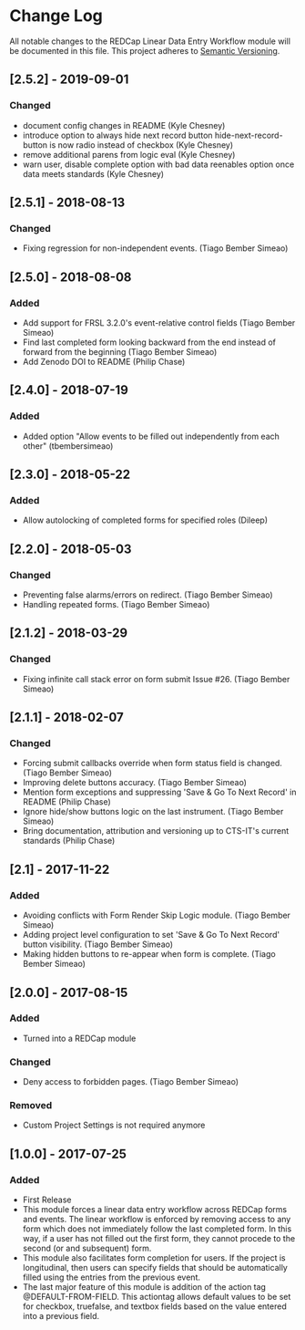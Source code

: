 # Change Log
All notable changes to the REDCap Linear Data Entry Workflow module will be documented in this file.
This project adheres to [Semantic Versioning](http://semver.org/).


## [2.5.2] - 2019-09-01
### Changed
- document config changes in README (Kyle Chesney)
- introduce option to always hide next record button hide-next-record-button is now radio instead of checkbox (Kyle Chesney)
- remove additional parens from logic eval (Kyle Chesney)
- warn user, disable complete option with bad data reenables option once data meets standards (Kyle Chesney)


## [2.5.1] - 2018-08-13
### Changed
- Fixing regression for non-independent events. (Tiago Bember Simeao)


## [2.5.0] - 2018-08-08
### Added
- Add support for FRSL 3.2.0's event-relative control fields (Tiago Bember Simeao)
- Find last completed form looking backward from the end instead of forward from the beginning (Tiago Bember Simeao)
- Add Zenodo DOI to README (Philip Chase)


## [2.4.0] - 2018-07-19
### Added
- Added option "Allow events to be filled out independently from each other" (tbembersimeao)


## [2.3.0] - 2018-05-22
### Added
- Allow autolocking of completed forms for specified roles (Dileep)


## [2.2.0] - 2018-05-03
### Changed
- Preventing false alarms/errors on redirect. (Tiago Bember Simeao)
- Handling repeated forms. (Tiago Bember Simeao)


## [2.1.2] - 2018-03-29
### Changed
- Fixing infinite call stack error on form submit Issue #26. (Tiago Bember Simeao)


## [2.1.1] - 2018-02-07
### Changed
- Forcing submit callbacks override when form status field is changed. (Tiago Bember Simeao)
- Improving delete buttons accuracy. (Tiago Bember Simeao)
- Mention form exceptions and suppressing 'Save & Go To Next Record' in README (Philip Chase)
- Ignore hide/show buttons logic on the last instrument. (Tiago Bember Simeao)
- Bring documentation, attribution and versioning up to CTS-IT's current standards (Philip Chase)


## [2.1] - 2017-11-22
### Added
- Avoiding conflicts with Form Render Skip Logic module. (Tiago Bember Simeao)
- Adding project level configuration to set 'Save & Go To Next Record' button visibility. (Tiago Bember Simeao)
- Making hidden buttons to re-appear when form is complete. (Tiago Bember Simeao)


## [2.0.0] - 2017-08-15
### Added
- Turned into a REDCap module

### Changed
- Deny access to forbidden pages. (Tiago Bember Simeao)

### Removed
- Custom Project Settings is not required anymore


## [1.0.0] - 2017-07-25
### Added
- First Release
- This module forces a linear data entry workflow across REDCap forms and events. The linear workflow is enforced by removing access to any form which does not immediately follow the last completed form. In this way, if a user has not filled out the first form, they cannot procede to the second (or and subsequent) form.
- This module also facilitates form completion for users. If the project is longitudinal, then users can specify fields that should be automatically filled using the entries from the previous event.
- The last major feature of this module is addition of the action tag @DEFAULT-FROM-FIELD. This actiontag allows default values to be set for checkbox, truefalse, and textbox fields based on the value entered into a previous field.

